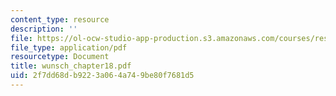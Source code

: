 ```yaml
---
content_type: resource
description: ''
file: https://ol-ocw-studio-app-production.s3.amazonaws.com/courses/res-12-000-evolution-of-physical-oceanography-spring-2007/2f7dd68db9223a064a749be80f7681d5_wunsch_chapter18.pdf
file_type: application/pdf
resourcetype: Document
title: wunsch_chapter18.pdf
uid: 2f7dd68d-b922-3a06-4a74-9be80f7681d5
---
```

